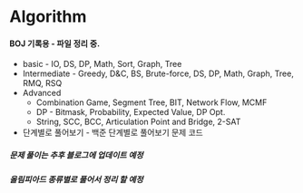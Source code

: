 # Algorithm

#### BOJ 기록용 - 파일 정리 중.

- basic - IO, DS, DP, Math, Sort, Graph, Tree
- Intermediate - Greedy, D&C, BS, Brute-force, DS, DP, Math, Graph, Tree, RMQ, RSQ
- Advanced
  - Combination Game, Segment Tree, BIT, Network Flow, MCMF
  - DP - Bitmask, Probability, Expected Value, DP Opt.
  - String, SCC, BCC, Articulation Point and Bridge, 2-SAT
- 단계별로 풀어보기 - 백준 단계별로 풀어보기 문제 코드

##### 문제 풀이는 추후 블로그에 업데이트 예정

##### 올림피아드 종류별로 풀어서 정리 할 예정

